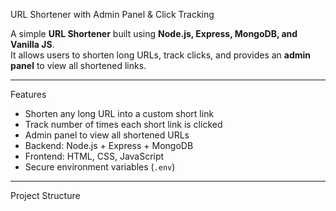  URL Shortener with Admin Panel & Click Tracking

A simple **URL Shortener** built using **Node.js, Express, MongoDB, and Vanilla JS**.  
It allows users to shorten long URLs, track clicks, and provides an **admin panel** to view all shortened links.

---

Features

- Shorten any long URL into a custom short link
-  Track number of times each short link is clicked
-  Admin panel to view all shortened URLs
-  Backend: Node.js + Express + MongoDB
-  Frontend: HTML, CSS, JavaScript
-  Secure environment variables (`.env`)

---

 Project Structure


